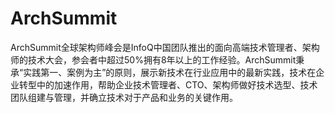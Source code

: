 # ArchSummit

ArchSummit全球架构师峰会是InfoQ中国团队推出的面向高端技术管理者、架构师的技术大会，参会者中超过50%拥有8年以上的工作经验。ArchSummit秉承“实践第一、案例为主”的原则，展示新技术在行业应用中的最新实践，技术在企业转型中的加速作用，帮助企业技术管理者、CTO、架构师做好技术选型、技术团队组建与管理，并确立技术对于产品和业务的关键作用。

